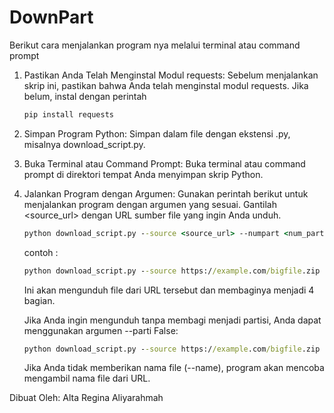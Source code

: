 # DownPart

Berikut cara menjalankan program nya melalui terminal atau command prompt
1. Pastikan Anda Telah Menginstal Modul requests:
   Sebelum menjalankan skrip ini, pastikan bahwa Anda telah menginstal modul requests. Jika belum, instal dengan perintah
   ```cmd
   pip install requests
   ```

3. Simpan Program Python:
Simpan dalam file dengan ekstensi .py, misalnya download_script.py.

4. Buka Terminal atau Command Prompt:
Buka terminal atau command prompt di direktori tempat Anda menyimpan skrip Python.

5. Jalankan Program dengan Argumen:
Gunakan perintah berikut untuk menjalankan program dengan argumen yang sesuai. Gantilah <source_url> dengan URL sumber file yang ingin Anda unduh.
    ```cmd
    python download_script.py --source <source_url> --numpart <num_parts> --name <file_name>
    ```
    contoh :
    ```cmd
    python download_script.py --source https://example.com/bigfile.zip --numpart 4 --name myfile.zip
    ```
    Ini akan mengunduh file dari URL tersebut dan membaginya menjadi 4 bagian.

    Jika Anda ingin mengunduh tanpa membagi menjadi partisi, Anda dapat menggunakan argumen --parti False:
    ```cmd
    python download_script.py --source https://example.com/bigfile.zip --parti False --name myfile.zip
    ```
    Jika Anda tidak memberikan nama file (--name), program akan mencoba mengambil nama file dari URL.


Dibuat Oleh: Alta Regina Aliyarahmah
